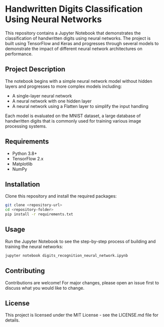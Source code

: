 
# Handwritten Digits Classification Using Neural Networks

This repository contains a Jupyter Notebook that demonstrates the classification of handwritten digits using neural networks. The project is built using TensorFlow and Keras and progresses through several models to demonstrate the impact of different neural network architectures on performance.

## Project Description

The notebook begins with a simple neural network model without hidden layers and progresses to more complex models including:
- A single-layer neural network
- A neural network with one hidden layer
- A neural network using a Flatten layer to simplify the input handling

Each model is evaluated on the MNIST dataset, a large database of handwritten digits that is commonly used for training various image processing systems.

## Requirements

- Python 3.8+
- TensorFlow 2.x
- Matplotlib
- NumPy

## Installation

Clone this repository and install the required packages:

```bash
git clone <repository-url>
cd <repository-folder>
pip install -r requirements.txt
```

## Usage

Run the Jupyter Notebook to see the step-by-step process of building and training the neural networks:

```bash
jupyter notebook digits_recognition_neural_network.ipynb
```

## Contributing

Contributions are welcome! For major changes, please open an issue first to discuss what you would like to change.

## License

This project is licensed under the MIT License - see the LICENSE.md file for details.
